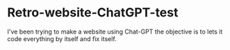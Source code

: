 # Retro-website-ChatGPT-test
I've been trying to make a website using Chat-GPT the objective is to lets it code everything by itself and fix itself.
